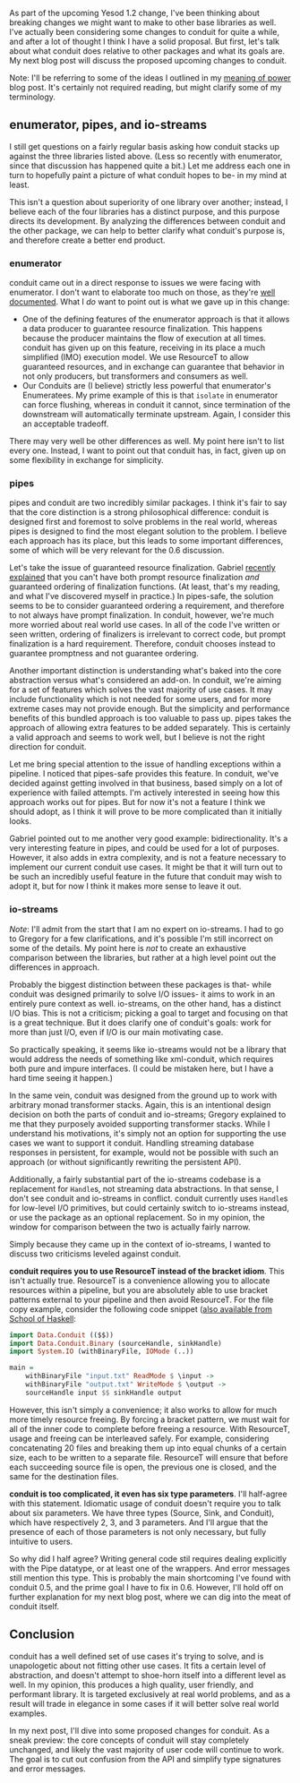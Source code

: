 As part of the upcoming Yesod 1.2 change, I've been thinking about breaking
changes we might want to make to other base libraries as well. I've actually
been considering some changes to conduit for quite a while, and after a lot of
thought I think I have a solid proposal. But first, let's talk about what
conduit does relative to other packages and what its goals are. My next
blog post will discuss the proposed upcoming changes to conduit.

Note: I'll be referring to some of the ideas I outlined in my [meaning of
power](http://www.yesodweb.com/blog/2013/01/meaning-of-power) blog post. It's
certainly not required reading, but might clarify some of my terminology.

## enumerator, pipes, and io-streams

I still get questions on a fairly regular basis asking how conduit stacks up
against the three libraries listed above. (Less so recently with enumerator,
since that discussion has happened quite a bit.) Let me address each one in
turn to hopefully paint a picture of what conduit hopes to be- in my mind at
least.

This isn't a question about superiority of one library over another; instead, I
believe each of the four libraries has a distinct purpose, and this purpose
directs its development. By analyzing the differences between conduit and the
other package, we can help to better clarify what conduit's purpose is, and
therefore create a better end product.

### enumerator

conduit came out in a direct response to issues we were facing with enumerator.
I don't want to elaborate too much on those, as they're [well
documented](https://github.com/snoyberg/conduit#enumerator). What I *do* want
to point out is what we gave up in this change:

* One of the defining features of the enumerator approach is that it allows a
  data producer to guarantee resource finalization. This happens because the
  producer maintains the flow of execution at all times. conduit has given up on
  this feature, receiving in its place a much simplified (IMO) execution model.
  We use ResourceT to allow guaranteed resources, and in exchange can guarantee
  that behavior in not only producers, but transformers and consumers as well.
* Our Conduits are (I believe) strictly less powerful that enumerator's
  Enumeratees. My prime example of this is that `isolate` in enumerator can
  force flushing, whereas in conduit it cannot, since termination of the
  downstream will automatically terminate upstream. Again, I consider this an
  acceptable tradeoff.

There may very well be other differences as well. My point here isn't to list
every one. Instead, I want to point out that conduit has, in fact, given up on
some flexibility in exchange for simplicity.

### pipes

pipes and conduit are two incredibly similar packages. I think it's fair to say
that the core distinction is a strong philosophical difference: conduit is
designed first and foremost to solve problems in the real world, whereas pipes
is designed to find the most elegant solution to the problem. I believe each
approach has its place, but this leads to some important differences, some of
which will be very relevant for the 0.6 discussion.

Let's take the issue of guaranteed resource finalization. Gabriel [recently
explained](http://www.haskellforall.com/2013/01/pipes-safe-10-resource-management-and.html)
that you can't have both prompt resource finalization *and* guaranteed ordering
of finalization functions. (At least, that's my reading, and what I've
discovered myself in practice.) In pipes-safe, the solution seems to be to
consider guaranteed ordering a requirement, and therefore to not always have
prompt finalization. In conduit, however, we're much more worried about real
world use cases. In all of the code I've written or seen written, ordering of
finalizers is irrelevant to correct code, but prompt finalization is a hard
requirement. Therefore, conduit chooses instead to guarantee promptness and not
guarantee ordering.

Another important distinction is understanding what's baked into the core
abstraction versus what's considered an add-on. In conduit, we're aiming for a
set of features which solves the vast majority of use cases. It may include
functionality which is not needed for some users, and for more extreme cases
may not provide enough. But the simplicity and performance benefits of this
bundled approach is too valuable to pass up. pipes takes the approach of
allowing extra features to be added separately. This is certainly a valid
approach and seems to work well, but I believe is not the right direction for
conduit.

Let me bring special attention to the issue of handling exceptions within a
pipeline. I noticed that pipes-safe provides this feature. In conduit, we've
decided against getting involved in that business, based simply on a lot of
experience with failed attempts. I'm actively interested in seeing how this
approach works out for pipes. But for now it's not a feature I think we should
adopt, as I think it will prove to be more complicated than it initially looks.

Gabriel pointed out to me another very good example: bidirectionality. It's a
very interesting feature in pipes, and could be used for a lot of purposes.
However, it also adds in extra complexity, and is not a feature necessary to
implement our current conduit use cases. It might be that it will turn out to
be such an incredibly useful feature in the future that conduit may wish to
adopt it, but for now I think it makes more sense to leave it out.

### io-streams

_Note_: I'll admit from the start that I am no expert on io-streams. I had to go
to Gregory for a few clarifications, and it's possible I'm still incorrect on
some of the details. My point here is *not* to create an exhaustive comparison
between the libraries, but rather at a high level point out the differences in
approach.

Probably the biggest distinction between these packages is that- while conduit
was designed primarily to solve I/O issues- it aims to work in an entirely pure
context as well.  io-streams, on the other hand, has a distinct I/O bias. This
is not a criticism; picking a goal to target and focusing on that is a great
technique. But it does clarify one of conduit's goals: work for more than just
I/O, even if I/O is our main motivating case.

So practically speaking, it seems like io-streams would not be a library that
would address the needs of something like xml-conduit, which requires both pure
and impure interfaces. (I could be mistaken here, but I have a hard time seeing
it happen.)

In the same vein, conduit was designed from the ground up to work with
arbitrary monad transformer stacks. Again, this is an intentional design
decision on both the parts of conduit and io-streams; Gregory explained to me
that they purposely avoided supporting transformer stacks. While I understand
his motivations, it's simply not an option for supporting the use cases we want
to support it conduit. Handling streaming database responses in persistent, for
example, would not be possible with such an approach (or without significantly
rewriting the persistent API).

Additionally, a fairly substantial part of the io-streams codebase is a
replacement for `Handle`s, not streaming data abstractions. In that sense, I
don't see conduit and io-streams in conflict. conduit currently uses `Handle`s
for low-level I/O primitives, but could certainly switch to io-streams instead,
or use the package as an optional replacement. So in my opinion, the window
for comparison between the two is actually fairly narrow.

Simply because they came up in the context of io-streams, I wanted to discuss
two criticisms leveled against conduit.

__conduit requires you to use ResourceT instead of the bracket idiom__. This
isn't actually true. ResourceT is a convenience allowing you to allocate
resources within a pipeline, but you are absolutely able to use bracket
patterns external to your pipeline and then avoid ResourceT. For the file copy
example, consider the following code snippet ([also available from School of
Haskell](https://haskell.fpcomplete.com/user/snoyberg/random-code-snippets/conduit-without-resourcet):

```haskell
import Data.Conduit (($$))
import Data.Conduit.Binary (sourceHandle, sinkHandle)
import System.IO (withBinaryFile, IOMode (..))

main =
    withBinaryFile "input.txt" ReadMode $ \input ->
    withBinaryFile "output.txt" WriteMode $ \output ->
    sourceHandle input $$ sinkHandle output
```

However, this isn't simply a convenience; it also works to allow for much more
timely resource freeing. By forcing a bracket pattern, we must wait for all of
the inner code to complete before freeing a resource. With ResourceT, usage and
freeing can be interleaved safely. For example, considering concatenating 20
files and breaking them up into equal chunks of a certain size, each to be
written to a separate file. ResourceT will ensure that before each succeeding
source file is open, the previous one is closed, and the same for the
destination files.

__conduit is too complicated, it even has six type parameters__. I'll
half-agree with this statement. Idiomatic usage of conduit doesn't require you
to talk about six parameters. We have three types (Source, Sink, and Conduit),
which have respectively 2, 3, and 3 parameters. And I'll argue that the
presence of each of those parameters is not only necessary, but fully intuitive
to users.

So why did I half agree? Writing general code stil requires dealing explicitly
with the Pipe datatype, or at least one of the wrappers. And error messages
still mention this type. This is probably the main shortcoming I've found with
conduit 0.5, and the prime goal I have to fix in 0.6. However, I'll hold off on
further explanation for my next blog post, where we can dig into the meat of
conduit itself.

## Conclusion

conduit has a well defined set of use cases it's trying to solve, and is
unapologetic about not fitting other use cases. It fits a certain level of
abstraction, and doesn't attempt to shoe-horn itself into a different level as
well. In my opinion, this produces a high quality, user friendly, and
performant library. It is targeted exclusively at real world problems, and as a
result will trade in elegance in some cases if it will better solve real world
examples.

In my next post, I'll dive into some proposed changes for conduit. As a sneak
preview: the core concepts of conduit will stay completely unchanged, and
likely the vast majority of user code will continue to work. The goal is to cut
out confusion from the API and simplify type signatures and error messages.
